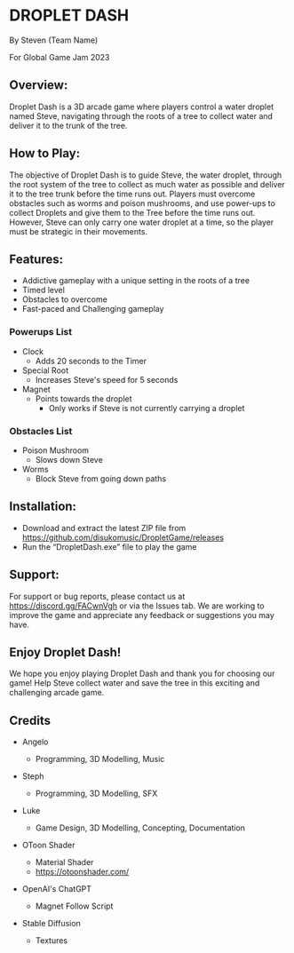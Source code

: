 # DROPLET DASH
By Steven (Team Name)

For Global Game Jam 2023
## Overview:
Droplet Dash is a 3D arcade game where players control a water droplet named Steve, navigating through the roots of a tree to collect water and deliver it to the trunk of the tree.

## How to Play:
The objective of Droplet Dash is to guide Steve, the water droplet, through the root system of the tree to collect as much water as possible and deliver it to the tree trunk before the time runs out. Players must overcome obstacles such as worms and poison mushrooms, and use power-ups to collect Droplets and give them to the Tree before the time runs out. However, Steve can only carry one water droplet at a time, so the player must be strategic in their movements.

## Features:
* Addictive gameplay with a unique setting in the roots of a tree
* Timed level
* Obstacles to overcome
* Fast-paced and Challenging gameplay

### Powerups List
* Clock
	- Adds 20 seconds to the Timer
* Special Root
	- Increases Steve's speed for 5 seconds
* Magnet
	- Points towards the droplet
		+ Only works if Steve is not currently carrying a droplet
		
### Obstacles List
* Poison Mushroom
	- Slows down Steve
* Worms
	- Block Steve from going down paths
## Installation:
* Download and extract the latest ZIP file from https://github.com/disukomusic/DropletGame/releases
* Run the “DropletDash.exe” file to play the game

## Support:
For support or bug reports, please contact us at https://discord.gg/FACwnVgh or via the Issues tab. We are working to improve the game and appreciate any feedback or suggestions you may have.

## Enjoy Droplet Dash!
We hope you enjoy playing Droplet Dash and thank you for choosing our game! Help Steve collect water and save the tree in this exciting and challenging arcade game.

## Credits
* Angelo
	- Programming, 3D Modelling, Music
* Steph
	- Programming, 3D Modelling, SFX
* Luke
	- Game Design, 3D Modelling, Concepting, Documentation
	

* OToon Shader 
	- Material Shader
	- https://otoonshader.com/
	
* OpenAI's ChatGPT
	- Magnet Follow Script 
	
* Stable Diffusion
	- Textures




